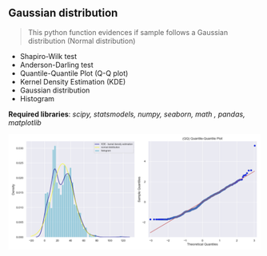 ## Gaussian distribution 

> This python function evidences if sample follows a Gaussian distribution (Normal distribution)

- Shapiro-Wilk test
- Anderson-Darling test
- Quantile-Quantile Plot (Q-Q plot)
- Kernel Density Estimation (KDE)
- Gaussian distribution
- Histogram

**Required libraries**: *scipy, statsmodels, numpy, seaborn, math , pandas, matplotlib*

![Image Detection](plot1.png)
